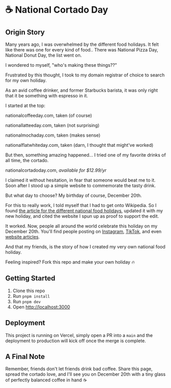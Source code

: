 # ☕ National Cortado Day

## Origin Story

Many years ago, I was overwhelmed by the different food holidays. It felt like there was one for every kind of food.. There was National Pizza Day, National Donut Day, the list went on.

I wondered to myself, "who's making these things??"

Frustrated by this thought, I took to my domain registrar of choice to search for my own holiday.

As an avid coffee drinker, and former Starbucks barista, it was only right that it be something with espresso in it.

I started at the top:

nationalcoffeeday.com, taken (of course)

nationallatteeday.com, taken (not surprising)

nationalmochaday.com, taken (makes sense)

nationalflatwhiteday.com, taken (darn, I thought that might've worked)

But then, something amazing happened... I tried one of my favorite drinks of all time, the cortado.

nationalcortadoday.com, _available for $12.99/yr_

I claimed it without hesitation, in fear that someone would beat me to it. Soon after I stood up a simple website to commemorate the tasty drink.

But what day to choose? My birthday of course, December 20th.

For this to really work, I told myself that I had to get onto Wikipedia. So I found [the article for the different national food holidays](https://en.wikipedia.org/wiki/List_of_food_days), updated it with my new holiday, and cited the website I spun up as proof to support the edit.

It worked. Now, people all around the world celebrate this holiday on my December 20th. You'll find people posting on [Instagram](https://www.instagram.com/sixtwelve612/p/CmZlU0DpPfP/), [TikTok](https://www.tiktok.com/@neighbourhoodcoffee/video/7314594123548298528), and even [website articles](https://anydayguide.com/calendar/5697).

And that my friends, is the story of how I created my very own national food holiday.

Feeling inspired? Fork this repo and make your own holiday 🔥

## Getting Started

1. Clone this repo
2. Run `pnpm install`
3. Run `pnpm dev`
4. Open [http://localhost:3000](http://localhost:3000)

## Deployment

This project is running on Vercel, simply open a PR into a `main` and the deployment to production will kick off once the merge is complete.

## A Final Note

Remember, friends don't let friends drink bad coffee. Share this page, spread the cortado love, and I'll see you on December 20th with a tiny glass of perfectly balanced coffee in hand ☕
